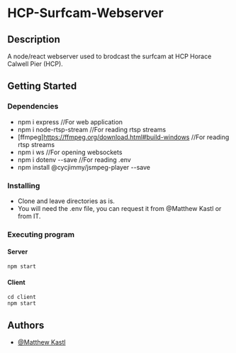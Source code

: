 # HCP-Surfcam-Webserver


## Description
A node/react webserver used to brodcast the surfcam at HCP  Horace Calwell Pier (HCP). 


## Getting Started

### Dependencies
* npm i express //For web application
* npm i node-rtsp-stream //For reading rtsp streams
* [ffmpeg]https://ffmpeg.org/download.html#build-windows //For reading rtsp streams
* npm i ws //For opening websockets
* npm i dotenv --save //For reading .env
* npm install @cycjimmy/jsmpeg-player --save

### Installing

* Clone and leave directories as is.
* You will need the .env file, you can request it from @Matthew Kastl or from IT.

### Executing program

#### Server
```
npm start
```

#### Client
```
cd client
npm start
```

## Authors

* [@Matthew Kastl](https://github.com/matdenkas)

